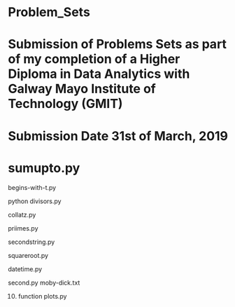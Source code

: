 # Problem_Sets
# Submission of Problems Sets as part of my completion of a Higher Diploma in Data Analytics with Galway Mayo Institute of Technology (GMIT) 
# Submission Date 31st of March, 2019


# sumupto.py

begins-with-t.py

python divisors.py

collatz.py

priimes.py

secondstring.py

squareroot.py

datetime.py

second.py moby-dick.txt

10. function plots.py
